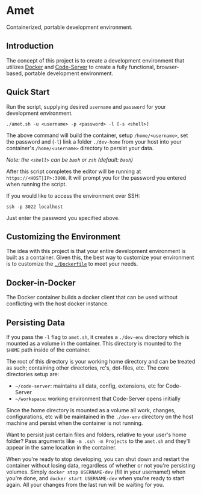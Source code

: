 # Amet

Containerized, portable development environment.

## Introduction

The concept of this project is to create a development environment that utilizes [Docker](https://www.docker.com) 
and [Code-Server](https://github.com/codercom/code-server) to create a fully functional, browser-based, portable 
development environment.

## Quick Start

Run the script, supplying desired `username` and `password` for your development environment.

```shell
./amet.sh -u <username> -p <password> -l [-s <shell>]
```

The above command will build the container, setup `/home/<username>`, set the password and (`-l`) link a folder `./dev-home` from your host into your container's `/home/<username>` directory to persist your data.

_Note: the `<shell>` can be `bash` or `zsh` (default: `bash`)_

After this script completes the editor will be running at `https://<HOST|IP>:3000`. It will prompt 
you for the password you entered when running the script. 

If you would like to access the environment over SSH:

```shell
ssh -p 3022 localhost
```

Just enter the password you specified above.

## Customizing the Environment

The idea with this project is that your entire development environment is built as a container. Given this, 
the best way to customize your environment is to customize the [`./Dockerfile`](./Dockerfile) to meet your needs.

## Docker-in-Docker

The Docker container builds a docker client that can be used without conflicting with the host docker instance.

## Persisting Data

If you pass the `-l` flag to `amet.sh`, it creates a `./dev-env` directory which is mounted as a volume in the 
container. This directory is mounted to the `$HOME` path inside of the container.

The root of this directory is your working home directory and can be treated as such; containing other 
directories, rc's, dot-files, etc. The core directories setup are:

- `~/code-server`: maintains all data, config, extensions, etc for Code-Server
- `~/workspace`: working environment that Code-Server opens initially

Since the home directory is mounted as a volume all work, changes, configurations, etc will be maintained 
in the `./dev-env` directory on the host machine and persist when the container is not running.

Want to persist just certain files and folders, relative to your user's home folder? Pass arguments like
`-m .ssh -m Projects` to the `amet.sh` and they'll appear in the same location in the container.

When you're ready to stop developing, you can shut down and restart the container without losing data, regardless
of whether or not you're persisting volumes. Simply `docker stop USERNAME-dev` (fill in your username!) when you're
done, and `docker start USERNAME-dev` when you're ready to start again. All your changes from the last run will
be waiting for you.


